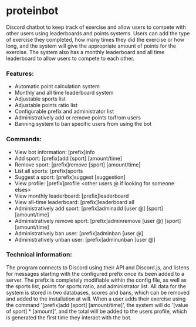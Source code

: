 # proteinbot
Discord chatbot to keep track of exercise and allow users to compete with other users using leaderboards and points systems.
Users can add the type of exercise they completed, how many times they did the exercise or how long, and the system will give the appropriate amount of points for the exercise.
The system also has a monthly leaderboard and all time leaderboard to allow users to compete to each other.

### Features:
* Automatic point calculation system
* Monthly and all time leaderboard system
* Adjustable sports list
* Adjustable points ratio list
* Configurable prefix and administrator list
* Administratively add or remove points to/from users
* Banning system to ban specific users from using the bot

### Commands:
* View bot information: [prefix]info
* Add sport: [prefix]add [sport] [amount/time]
* Remove sport: [prefix]remove [sport] [amount/time]
* List all sports: [prefix]sports
* Suggest a sport: [prefix]suggest [suggestion]
* View profile: [prefix]profile <other users @ if looking for someone elses>
* View monthly leaderboard: [prefix]leaderboard
* View all-time leaderboard: [prefix]leaderboard all
* Administratively add sport: [prefix]adminadd [user @] [sport] [amount/time]
* Administratively remove sport: [prefix]adminremove [user @] [sport] [amount/time]
* Administratively ban user: [prefix]adminban [user @]
* Administratively unban user: [prefix]adminunban [user @]


### Technical information:
The program connects to Discord using their API and Discord.js, and listens for messages starting with the configured prefix once its been added to a server.
The prefix is completely modifiable within the config file, as well as the sports list, points for sports ratio, and administrator list.
All data for the system is stored in two databases, scores and bans, which can be removed and added to the installation at will.
When a user adds their exercise using the command '[prefix]add [sport] [amount/time]', the system will do '[value of sport] * [amount]', and the total will be added to the users profile, which is generated the first time they interact with the bot.
